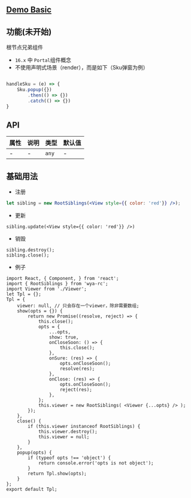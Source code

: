 ## [Demo Basic](https://wya-team.github.io/wya-rc/dist/web/root-silbings/Basic.html)
## 功能(未开始)
根节点兄弟组件

- `16.x` 中 `Portal`组件概念
- 不使用声明式场景（render），而是如下（Sku弹窗为例）

```js

handleSku = (e) => {
	Sku.popup({})
		.then(() => {})
		.catch(() => {})
}

```

## API
属性 | 说明 | 类型 | 默认值
---|---|---|---
- | - | `any` | -

## 基础用法

- 注册
```jsx
let sibling = new RootSiblings(<View style={{ color: 'red'}} />);
```
- 更新 
```
sibling.update(<View style={{ color: 'red'}} />)
```
- 销毁
```
sibling.destroy();
sibling.close();
```

- 例子
```
import React, { Component, } from 'react';
import { RootSiblings } from 'wya-rc';
import Viewer from './Viewer';
let Tpl = {};
Tpl = {
	viewer: null, // 只会存在一个viewer，除非需要数组;
	show(opts = {}) {
		return new Promise((resolve, reject) => {
			this.close();
			opts = {
				...opts,
				show: true,
				onCloseSoon: () => {
					this.close();
				},
				onSure: (res) => {
					opts.onCloseSoon();
					resolve(res);
				},
				onClose: (res) => {
					opts.onCloseSoon();
					reject(res);
				},
			};
			this.viewer = new RootSiblings( <Viewer {...opts} /> );
		});
	},
	close() {
		if (this.viewer instanceof RootSiblings) {
			this.viewer.destroy();
			this.viewer = null;
		}
	},
	popup(opts) {
		if (typeof opts !== 'object') {
			return console.error('opts is not object');
		}
		return Tpl.show(opts);
	}
};
export default Tpl;
```